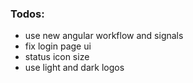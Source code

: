 ### Todos:

- use new angular workflow and signals
- fix login page ui
- status icon size
- use light and dark logos

